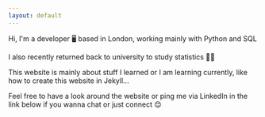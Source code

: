 ```yaml
---
layout: default
---
```


Hi, I'm a developer 🖥️ based in London, working mainly with Python and SQL

I also recently returned back to university to study statistics 🧑‍🎓

This website is mainly about stuff I learned or I am learning currently, like how to create this website in Jekyll...


Feel free to have a look around the website or ping me via LinkedIn in the link below if you wanna chat or just connect 😊